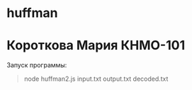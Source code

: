 # huffman
# Короткова Мария КНМО-101
Запуск программы:
>node huffman2.js input.txt output.txt decoded.txt
